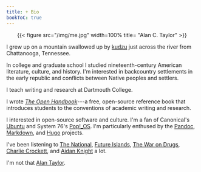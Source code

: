 ```yaml
---
title: + Bio
bookToC: true
---
```



<div style="text-align:center">{{< figure src="/img/me.jpg" width=100% title= "Alan C. Taylor" >}}</div>
 

I grew up on a mountain swallowed up by [kudzu](https://en.wikipedia.org/wiki/Kudzu) just across the river from Chattanooga, Tennessee. 

In college and graduate school I studied nineteenth-century American literature, culture, and history. I'm interested in backcountry settlements in the early republic and conflicts between Native peoples and settlers. 

I teach writing and research at Dartmouth College.

I wrote [*The Open Handbook*](/resources/open-handbook)---a free, open-source reference book that introduces students to the conventions of academic writing and research. 

I interested in open-source software and culture. I'm a fan of Canonical's [Ubuntu](https://ubuntu.com) and System 76's [Pop!_OS](https://pop.system76.com/). I'm particularly enthused by the [Pandoc](https://pandoc.org/), [Markdown](https://daringfireball.net/projects/markdown/syntax), and [Hugo](https://gohugo.io/) projects.

I've been listening to [The National](https://americanmary.com/), [Future Islands](https://future-islands.com/), [The War on Drugs](https://www.thewarondrugs.net/), [Charlie Crockett](https://charleycrockett.com/), and [Aidan Knight](https://www.aidanknight.com/) a lot. 

I'm not that [Alan Taylor](https://en.wikipedia.org/wiki/Alan_Taylor_(historian)).



